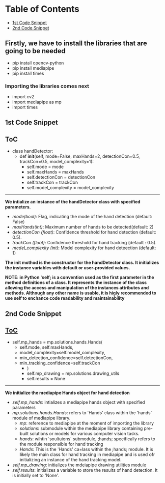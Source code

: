 # Table of Contents
- [1st Code Snippet](#1st-Code-Snippet)
- [2nd Code Snippet](#2nd-Code-Snippet)


## Firstly, we have to install the libraries that are going to be needed
- pip install opencv-python
- pip install mediapipe
- pip install times

### Importing the libraries comes next
- import cv2
- import mediapipe as mp
- import times

## 1st Code Snippet 
## [ToC](#Table-of-Contents)
* class handDetector:
  * def __init__(self, mode=False, maxHands=2, detectionCon=0.5, trackCon=0.5, model_complexity=1):  
    * self.mode = mode  
    * self.maxHands = maxHands  
    * self.detectionCon = detectionCon  
    * self.trackCon = trackCon  
    * self.model_complexity = model_complexity
---
        
**We intialize an instance of the handDetector class with specified parameters.**
- *mode(bool)*: Flag, indicating the mode of the hand detection (default: False)
- *maxHands(int)*: Maximum number of hands to be detected(default: 2)
- *detectionCon (float)*: Confidence threshold for hand detection (default: 0.5).
- *trackCon (float)*: Confidence threshold for hand tracking (default : 0.5).
- *mcdel_complexity (int)*: Model complexity for hand deteection (default: 1)

**The __init__ mothod is the constructor for the handDetector class. It initializes the instance variables with default or user-provided values.**

**NOTE: in Python 'self; is a convention used as the first parameter in the method definitions of a class. It represents the instance of the class allowing the access and manipulation of the instances attributes and methods. Although any other name is usable, it is higly recommended to use self to enchance code readability and maintainability**

## 2nd Code Snippet
## [ToC](#Table-of-Contents)
* self.mp_hands = mp.solutions.hands.Hands(
  * self.mode, self.maxHands,
  * model_complexity=self.model_complexity,
  * min_detection_confidence=self.detectionCon,
  * min_tracking_confidence=self.trackCon
    * )
    * self.mp_drawing = mp.solutions.drawing_utils
    * self.results = None
      
---
  
**We initialize the mediapipe Hands object for hand detection**

  - *self.mp_hands*: intializes a mediapipe hands object with specified parameters
  - *mp.solutions.hands.Hands*: refers to 'Hands' class within the 'hands' module of mediapipe library.
     - *mp*: reference to mediapipe at the moment of importing the library
     - *solutions*: submodule within the mediapipe library containing pre-built solutions or models for various computer vision tasks.
     - *hands*: wihtin 'soultuions' submodule, ;hands; specifically refers to the module responsible for hand tracking
     - *Hands*: This is the 'Hands' ca=lass within the ;hands; module. It is likely the main class for hand tracking in mediapipe and is used ofr initializing an instance of the hand tracking model.
   - *self.mp_drawing*: initializes the mdeiapipe drawing utilities module
   - *self.results*: initializes a variable to store the results of hand detection. It is initially set to 'None'.
     


